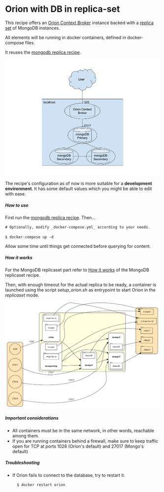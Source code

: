 # Orion with DB in replica-set

This recipe offers an [Orion Context Broker](https://github.com/telefonicaid/fiware-orion/blob/master/README.md) instance backed with a [replica set](https://docs.mongodb.com/v3.2/replication/) of MongoDB instances.

All elements will be running in docker containers, defined in docker-compose files.

It reuses the [mongodb replica recipe](../../mongodb/replica/readme.md).

![Orion with Replica Set Overview](docs/replica_overview.png "Orion with replica set overview")

The recipe's configuration as of now is more suitable for a __development environment__. It has some default values which you might be able to edit with ease.

##### How to use

First run the [mongodb replica recipe](../../mongodb/replica/readme.md). Then...

    # Optionally, modify _docker-compose.yml_ according to your needs.

    $ docker-compose up -d

Allow some time until things get connected before querying for content.

##### How it works

For the MongoDB replicaset part refer to [How it works](../../mongodb/replica/readme.md) of the MongoDB replicaset recipe.

Then, with enough timeout for the actual replica to be ready, a container is launched using the script *setup_orion.sh* as entrypoint to start Orion in the _replicaset_ mode.

![Orion with Replica Set Details](docs/replica_details.png "Orion with replica set details")

##### Important considerations

 - All containers must be in the same network, in other words, reachable among them.
 - If you are running containers behind a firewall, make sure to keep traffic open for TCP at ports 1026 (Orion's default) and 27017 (Mongo's default)

##### Troubleshooting
 - If Orion fails to connect to the database, try to restart it.

         $ docker restart orion
